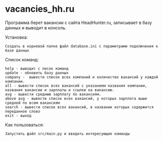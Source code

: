 # vacancies_hh.ru
Программа берет вакансии с сайта HeadHunter.ru, записывает в базу данных и выводит в консоль.

Установка:

    Создать в корневой папке файл database.ini с параметрами подключения к базе данных

Список команд:
    
    help - выводит с писок команд
    update - обновить базу данных
    company -  вывести список всех компаний и количество вакансий у каждой компании.
    all - вывести список всех вакансий с указанием названия компании, названия вакансии и зарплаты и ссылки на вакансию.
    avg - вывести среднюю зарплату по вакансиям.
    above avg - вывести список всех вакансий, у которых зарплата выше средней по всем вакансиям
    search - вывести список всех вакансий, в названии которых содержится переданное слово
    exit - выход

Как пользоваться:

    Запустить файл src/main.py и вводить интересующие команды